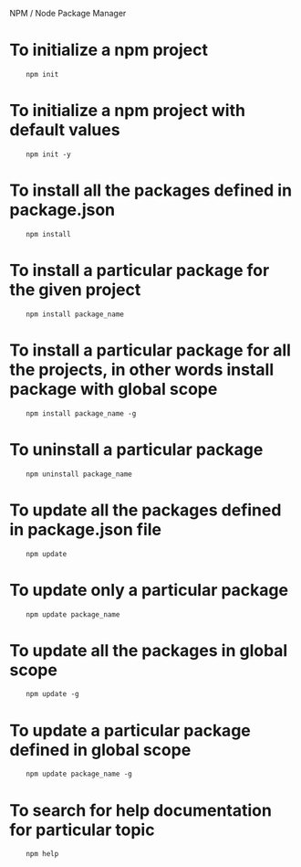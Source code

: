 NPM / Node Package Manager

# To initialize a npm project
        npm init

# To initialize a npm project with default values
        npm init -y

# To install all the packages defined in package.json
        npm install 

# To install a particular package for the given project
        npm install package_name

# To install a particular package for all the projects, in other words install package with global scope
        npm install package_name -g

# To uninstall a particular package
        npm uninstall package_name

# To update all the packages defined in package.json file
        npm update

# To update only a particular package 
        npm update package_name

# To update all the packages in global scope
        npm update -g

# To update a particular package defined in global scope
        npm update package_name -g

# To search for help documentation for particular topic
        npm help